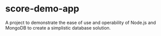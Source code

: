 # score-demo-app

A project to demonstrate the ease of use and operability of Node.js and MongoDB to create a simplistic database solution.
